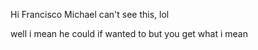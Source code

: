 Hi Francisco
Michael can't see this, lol


well i mean he could if wanted to but you get what i mean